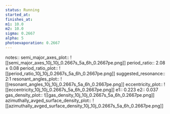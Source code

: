 ```yaml
---
status: Running
started_at:
finishes_at:
m1: 10.0
m2: 10.0
sigma: 0.2667
alpha: 5
photoevaporation: 0.2667
---
```


notes::
semi_major_axes_plot:: ![[semi_major_axes_10j_10j_0.2667s_5a_6h_0.2667pe.png]]
period_ratio:: 2.08 ± 0.08
period_ratio_plot:: ![[period_ratio_10j_10j_0.2667s_5a_6h_0.2667pe.png]]
suggested_resonance:: 2:1
resonant_angles_plot:: ![[resonant_angles_10j_10j_0.2667s_5a_6h_0.2667pe.png]]
eccentricity_plot:: ![[eccentricity_10j_10j_0.2667s_5a_6h_0.2667pe.png]]
e1:: 0.223
e2:: 0.037
gas_density_plot:: ![[gas_density_10j_10j_0.2667s_5a_6h_0.2667pe.png]]
azimuthally_avged_surface_density_plot:: ![[azimuthally_avged_surface_density_10j_10j_0.2667s_5a_6h_0.2667pe.png]]
